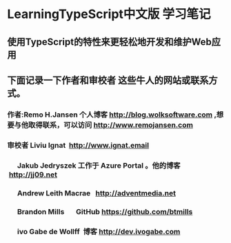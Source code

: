 # LearningTypeScript中文版 学习笔记
## 使用TypeScript的特性来更轻松地开发和维护Web应用
## 下面记录一下作者和审校者 这些牛人的网站或联系方式。
### 作者:Remo H.Jansen 个人博客 http://blog.wolksoftware.com ,想要与他取得联系，可以访问 http://www.remojansen.com
### 审校者 Liviu Ignat  http://www.ignat.email 
###       Jakub Jedryszek 工作于 Azure Portal 。他的博客  http://jj09.net
###       Andrew Leith Macrae   http://adventmedia.net
###       Brandon Mills       GitHub  https://github.com/btmills
###       ivo Gabe de Wollff  博客    http://dev.ivogabe.com



